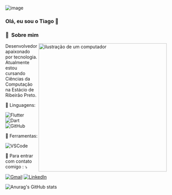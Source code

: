 ![image](https://github.com/TiagoCrippa/TiagoCrippa/assets/160522276/a14c198f-d0c0-4f12-befc-d8f87c69950c)


### Olá, eu sou o Tiago 👋

### 💫  &nbsp;Sobre mim


<img src="https://raw.githubusercontent.com/MicaelliMedeiros/micaellimedeiros/master/image/computer-illustration.png" alt="ilustração de um computador" min-width="400px" max-width="400px" width="400px" align="right">

<p align="left"> 
  Desenvolvedor apaixonado por tecnologia.
  Atualmente estou cursando Ciências da Computação na Estácio de Ribeirão Preto.
</p>

<p align="left">
  🦄 Linguagens: <br/>

![Flutter](https://img.shields.io/badge/FLUTTER-02569B.svg?&style=flat&logo=flutter&logoColor=white) 
![Dart](https://img.shields.io/badge/DART-%230175C2.svg?&style=flat&logo=dart&logoColor=white)
![GitHub](https://img.shields.io/badge/GITHUB-%23121011.svg?&style=flat&logo=github&logoColor=white)

<p align="left">
  💼 Ferramentas: 
  
  ![VSCode](https://img.shields.io/badge/VSCODE-007ACC.svg?&style=flat&logo=visual-studio-code)

</p>

<p align="left">
  💌 Para entrar com contato comigo : ⤵️
</p>

<p align="left">
  <a href="mailto:tiagocrippa3@gmail.com" title="Gmail">
  <img src="https://img.shields.io/badge/-Gmail-FF0000?style=flat-square&labelColor=FF0000&logo=gmail&logoColor=white&link=LINK-DO-SEU-GMAIL" alt="Gmail"/></a>
  <a href="https://www.linkedin.com/in/tiago-crippa-029077211/" title="LinkedIn">
  <img src="https://img.shields.io/badge/-Linkedin-0e76a8?style=flat-square&logo=Linkedin&logoColor=white&link=LINK-DO-SEU-LINKEDIN" alt="LinkedIn"/></a>
<!--  
  <a href="#" title="WhatsApp">
  <img src="https://img.shields.io/badge/-WhatsApp-25d366?style=flat-square&labelColor=25d366&logo=whatsapp&logoColor=white&link=API-DO-SEU-WHATSAPP" alt="WhatsApp"/></a>
  -->
</p>

![Anurag's GitHub stats](https://github-readme-stats.vercel.app/api?username=anuraghazra&show_icons=true&theme=dark)
